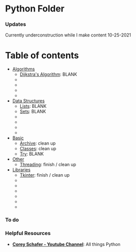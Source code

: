 
Python Folder 
=============


### Updates
Currently underconstruction while I make content 10-25-2021

Table of contents
=================

   * [Algorithms](/algorithms)
      * [Dijkstra's Algorithm](/algorithms/dijkstra):       BLANK
      * [](/algorithms/binarySearch)
      * [](/algorithms/bubbleSort)
      * [](/algorithms/mergeSort)
      * [](/algorithms/quickSort)
   * [Data Structures](/dataStructures)
      * [Lists](/dataStructures/lists):                     BLANK
      * [Sets](/dataStructures/sets):                       BLANK
      * [](/dataStructures/linkedList)
      * [](/dataStructures/lists)
      * [](/dataStructures/sets)
      * [](/dataStructures/vectors)
   * [Basic](/basic)
      * [Archive](/basic/archive):                          clean up
      * [Classes](/basic/classes):                          clean up
      * [Try](/basic/try):                                  BLANK
   * [Other](/other)
     * [Threading](/other/threading):                       finish / clean up
   * [Libraries](/libraries)
     * [Tkinter](/libraries/tknter):                        finish / clean up
     * [](/libraries/)
     * [](/libraries/)
     * [](/libraries/)
     * [](/libraries/)
     * [](/libraries/)
     * [](/libraries/)


### To do

### Helpful Resources
* [**Corey Schafer - Youtube Channel**](https://www.youtube.com/channel/UCCezIgC97PvUuR4_gbFUs5g): All things Python



